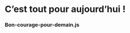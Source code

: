 <!-- .slide: class="transition" -->

# C’est tout pour aujourd’hui !

### Bon-courage-pour-demain.js